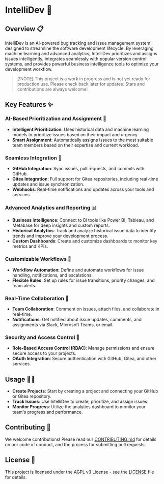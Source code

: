 # IntelliDev 🚀

## Overview 📋

IntelliDev is an AI-powered bug tracking and issue management system designed to streamline the software development lifecycle. By leveraging machine learning and advanced analytics, IntelliDev prioritizes and assigns issues intelligently, integrates seamlessly with popular version control systems, and provides powerful business intelligence tools to optimize your development workflow.

> [!NOTE] This project is a work in progress and is not yet ready for production use. Please check back later for updates. Stars and contributions are always welcome!

## Key Features ✨

### AI-Based Prioritization and Assignment 🤖

- **Intelligent Prioritization**: Uses historical data and machine learning models to prioritize issues based on their impact and urgency.
- **Smart Assignment**: Automatically assigns issues to the most suitable team members based on their expertise and current workload.

### Seamless Integration 🔗

- **GitHub Integration**: Sync issues, pull requests, and commits with GitHub.
- **Gitea Integration**: Full support for Gitea repositories, including real-time updates and issue synchronization.
- **Webhooks**: Real-time notifications and updates across your tools and services.

### Advanced Analytics and Reporting 📊

- **Business Intelligence**: Connect to BI tools like Power BI, Tableau, and Metabase for deep insights and custom reports.
- **Historical Analytics**: Track and analyze historical issue data to identify trends and improve your development process.
- **Custom Dashboards**: Create and customize dashboards to monitor key metrics and KPIs.

### Customizable Workflows 🔄

- **Workflow Automation**: Define and automate workflows for issue handling, notifications, and escalations.
- **Flexible Rules**: Set up rules for issue transitions, priority changes, and team alerts.

### Real-Time Collaboration 💬

- **Team Collaboration**: Comment on issues, attach files, and collaborate in real-time.
- **Notifications**: Get notified about issue updates, comments, and assignments via Slack, Microsoft Teams, or email.

### Security and Access Control 🔐

- **Role-Based Access Control (RBAC)**: Manage permissions and ensure secure access to your projects.
- **OAuth Integration**: Secure authentication with GitHub, Gitea, and other services.

## Usage 🧑‍💻

- **Create Projects**: Start by creating a project and connecting your GitHub or Gitea repository.
- **Track Issues**: Use IntelliDev to create, prioritize, and assign issues.
- **Monitor Progress**: Utilize the analytics dashboard to monitor your team's progress and performance.

## Contributing 🤝

We welcome contributions! Please read our [CONTRIBUTING.md](CONTRIBUTING.md) for details on our code of conduct, and the process for submitting pull requests.

## License 📄

This project is licensed under the AGPL v3 License - see the [LICENSE](LICENSE) file for details.
